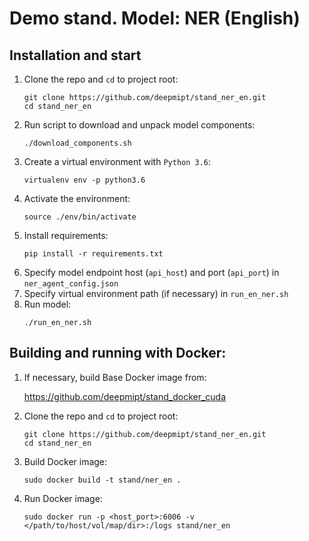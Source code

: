 # Demo stand. Model: NER (English)

## Installation and start
1. Clone the repo and `cd` to project root:
    ```
    git clone https://github.com/deepmipt/stand_ner_en.git
    cd stand_ner_en
    ```
2. Run script to download and unpack model components:
    ```
    ./download_components.sh
    ```   
3. Create a virtual environment with `Python 3.6`:
    ```
    virtualenv env -p python3.6
    ```
4. Activate the environment:
    ```
    source ./env/bin/activate
    ```
5. Install requirements:
    ```
    pip install -r requirements.txt
    ```
6. Specify model endpoint host (`api_host`) and port (`api_port`) in `ner_agent_config.json`
7. Specify virtual environment path (if necessary) in `run_en_ner.sh`
8. Run model:
    ```
    ./run_en_ner.sh
    ```
## Building and running with Docker:
1. If necessary, build Base Docker image from:

   https://github.com/deepmipt/stand_docker_cuda
  
2. Clone the repo and `cd` to project root:
    ```
    git clone https://github.com/deepmipt/stand_ner_en.git
    cd stand_ner_en
    ```
3. Build Docker image:
   ```
   sudo docker build -t stand/ner_en .
   ```
4. Run Docker image:
   ```
   sudo docker run -p <host_port>:6006 -v </path/to/host/vol/map/dir>:/logs stand/ner_en
   ```